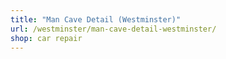 ```yaml
---
title: "Man Cave Detail (Westminster)"
url: /westminster/man-cave-detail-westminster/
shop: car repair
---
```

